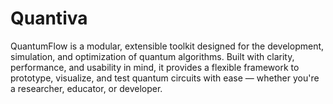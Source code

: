# Quantiva
QuantumFlow is a modular, extensible toolkit designed for the development, simulation, and optimization of quantum algorithms. Built with clarity, performance, and usability in mind, it provides a flexible framework to prototype, visualize, and test quantum circuits with ease — whether you're a researcher, educator, or developer.
